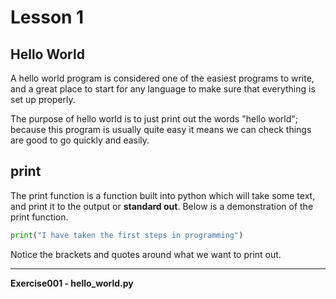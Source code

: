 # Lesson 1

## Hello World

A hello world program is considered one of the easiest programs to write, and a
great place to start for any language to make sure that everything is set up
properly.

The purpose of hello world is to just print out the words "hello world"; because
this program is usually quite easy it means we can check things are good to go
quickly and easily.

## print

The print function is a function built into python which will take some text,
and print it to the output or **standard out**.
Below is a demonstration of the print function.

```python
print("I have taken the first steps in programming")
```

Notice the brackets and quotes around what we want to print out.

---
**Exercise001 - hello_world.py**
